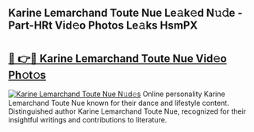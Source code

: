 ## Karine Lemarchand Toute Nue Le𝚊k𝚎d N𝚞𝚍e - Part-HRt Vid𝚎o Photos Le𝚊ks HsmPX

# <h2><a href="http://fbap9mh.evod.top/?m=Karine+Lemarchand+Toute+Nue">🔗 👉🔴 Karine Lemarchand Toute Nue Vid𝚎o Ph𝚘t𝚘s</a></h2>

[![Karine Lemarchand Toute Nue N𝚞d𝚎s](https://i.imgur.com/8V9OHl7.gif)](http://fbap9mh.evod.top/?m=Karine+Lemarchand+Toute+Nue)
Online personality Karine Lemarchand Toute Nue known for their dance and lifestyle content. Distinguished author Karine Lemarchand Toute Nue, recognized for their insightful writings and contributions to literature. 
